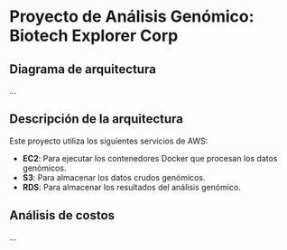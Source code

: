 # Proyecto de Análisis Genómico: Biotech Explorer Corp

## Diagrama de arquitectura
...

## Descripción de la arquitectura
Este proyecto utiliza los siguientes servicios de AWS:
- **EC2**: Para ejecutar los contenedores Docker que procesan los datos genómicos.
- **S3**: Para almacenar los datos crudos genómicos.
- **RDS**: Para almacenar los resultados del análisis genómico.

## Análisis de costos
...